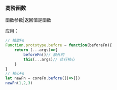 ### 高阶函数

函数参数|返回值是函数

应用：

~~~js
// 抽取Fn
Function.prototype.before = function(beforeFn){
    return (...args)=>{
     	beforeFn()// 额外的
        this(...args)// 执行核心
    }
}
// 核心Fn
let newFn = coreFn.before(()=>{})
newFn(1,2,3)
~~~

